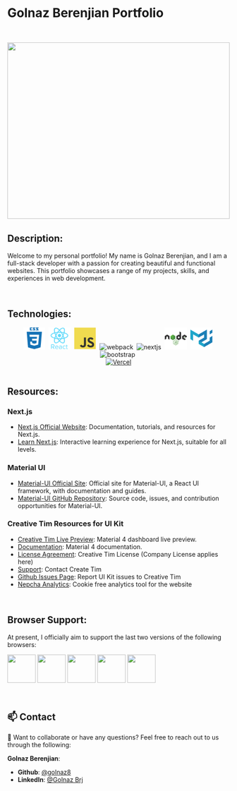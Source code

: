 # Golnaz Berenjian Portfolio

<br>

<!-- <p align="center">
  <a href="">
    <img
      src="public/logo.png"
      height="50px"
    />
  </a>
</p>

 
<br> -->

<p align="center">
  <a href="#">
    <img
      src="https://github.com/Golnaz8/Golnaz-Portfolio/assets/133593128/fd3f544b-9723-4893-a7f8-01b80a33b90a"
      height="400px"
      width="100%"
    />
  </a>
</p>

## Description:
Welcome to my personal portfolio! My name is Golnaz Berenjian, and I am a full-stack developer with a passion for creating beautiful and functional websites. This portfolio showcases a range of my projects, skills, and experiences in web development.


<br>

## Technologies:

<div align="center">
  <img
    src="https://github.com/devicons/devicon/blob/master/icons/css3/css3-plain-wordmark.svg"
    title="CSS3"
    alt="CSS"
    width="50"
    height="50"
  />&nbsp;
  <img
    src="https://github.com/devicons/devicon/blob/master/icons/react/react-original-wordmark.svg"
    title="React"
    alt="React"
    width="50"
    height="50"
  />&nbsp;
  <img
    src="https://github.com/devicons/devicon/blob/master/icons/javascript/javascript-original.svg"
    title="JavaScript"
    alt="JavaScript"
    width="50"
    height="50"
  />&nbsp;
  <img
    src="https://cdn.jsdelivr.net/gh/devicons/devicon/icons/webpack/webpack-original-wordmark.svg"
    title="webpack"
    alt="webpack"
    width="50"
    height="50"
  />&nbsp;
  <img
    src="https://cdn.jsdelivr.net/gh/devicons/devicon/icons/nextjs/nextjs-original-wordmark.svg"
    title="nextjs"
    alt="nextjs"
    width="50"
    height="50"
  />&nbsp;
  <img
    src="https://github.com/devicons/devicon/blob/master/icons/nodejs/nodejs-original-wordmark.svg"
    title="NodeJS"
    alt="NodeJS"
    width="50"
    height="50"
  />&nbsp;
  <img
    src="https://github.com/devicons/devicon/blob/master/icons/materialui/materialui-original.svg"
    title="Material UI"
    alt="Material UI"
    width="50"
    height="50"
  />&nbsp;
  <img
    src="https://cdn.jsdelivr.net/gh/devicons/devicon/icons/bootstrap/bootstrap-original-wordmark.svg"
    title="bootstrap"
    alt="bootstrap"
    width="50"
    height="50"
  />&nbsp;
</div>

<div align="center">
  <a href="#">
    <img
      src="https://img.shields.io/badge/Vercel-000000?style=for-the-badge&logo=vercel&logoColor=white"
      alt="Vercel"
    />
  </a>
</div>

<br>

## Resources:


### Next.js

- [Next.js Official Website](https://nextjs.org/): Documentation, tutorials, and resources for Next.js.
- [Learn Next.js](https://nextjs.org/learn): Interactive learning experience for Next.js, suitable for all levels.

### Material UI

- [Material-UI Official Site](https://material-ui.com/): Official site for Material-UI, a React UI framework, with documentation and guides.
- [Material-UI GitHub Repository](https://github.com/mui-org/material-ui): Source code, issues, and contribution opportunities for Material-UI.

### Creative Tim Resources for UI Kit

- [Creative Tim Live Preview](https://demos.creative-tim.com/nextjs-material-dashboard-pro-material-ui-v4/admin/dashboard): Material 4 dashboard live preview.
- [Documentation](https://www.creative-tim.com/learning-lab/nextjs/overview/material-dashboard-material-ui-v4): Material 4 documentation.
- [License Agreement](https://www.creative-tim.com/license): Creative Tim License (Company License applies here)
- [Support](https://www.creative-tim.com/contact-us): Contact Create Tim
- [Github Issues Page](https://github.com/creativetimofficial/ct-nextjs-material-dashboard-pro-material-ui-v4/issues): Report UI Kit issues to Creative Tim
- [Nepcha Analytics](https://nepcha.com?ref=readme): Cookie free analytics tool for the website

<br>

## Browser Support:

At present, I officially aim to support the last two versions of the following browsers:

<img src="https://s3.amazonaws.com/creativetim_bucket/github/browser/chrome.png" width="64" height="64"> <img src="https://s3.amazonaws.com/creativetim_bucket/github/browser/firefox.png" width="64" height="64"> <img src="https://s3.amazonaws.com/creativetim_bucket/github/browser/edge.png" width="64" height="64"> <img src="https://s3.amazonaws.com/creativetim_bucket/github/browser/safari.png" width="64" height="64"> <img src="https://s3.amazonaws.com/creativetim_bucket/github/browser/opera.png" width="64" height="64">

<br>

## 📫 Contact

📧 Want to collaborate or have any questions? Feel free to reach out to us through the following:


**Golnaz Berenjian**:

- **Github**: [@golnaz8](https://github.com/Golnaz8)
- **LinkedIn**: [@Golnaz Brj](https://www.linkedin.com/in/golnaz-brj/)
  

